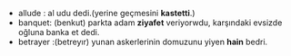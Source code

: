 


- allude : al udu dedi.(yerine geçmesini **kastetti**.)
- banquet: (benkut) parkta adam **ziyafet** veriyorwdu, karşındaki evsizde oğluna banka et dedi.
- betrayer :(betreyır) yunan askerlerinin domuzunu yiyen **hain** bedri.
